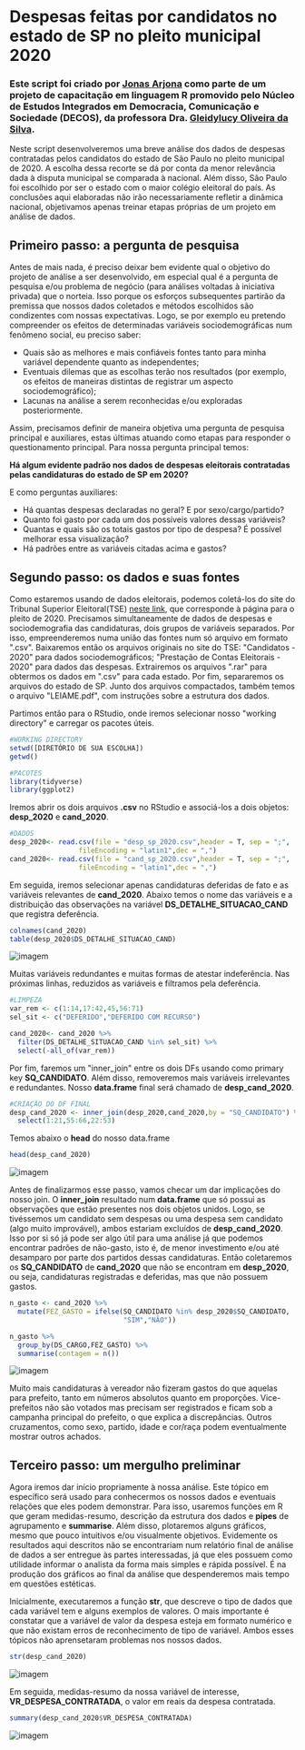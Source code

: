 # Despesas feitas por candidatos no estado de SP no pleito municipal 2020 #
### Este script foi criado por [Jonas Arjona](https://www.linkedin.com/in/jonas-arjona-639497190/) como parte de um projeto de capacitação em linguagem R promovido pelo Núcleo de Estudos Integrados em Democracia, Comunicação e Sociedade (DECOS), da professora Dra. [Gleidylucy Oliveira da Silva](http://lattes.cnpq.br/1871892858720738). ###

Neste script desenvolveremos uma breve análise dos dados de despesas contratadas pelos candidatos do estado de São Paulo no pleito municipal de 2020. A escolha dessa recorte se dá por conta da menor relevância dada à disputa municipal se comparada à nacional. Além disso, São Paulo foi escolhido por ser o estado com o maior colégio eleitoral do país. As conclusões aqui elaboradas não irão necessariamente refletir a dinâmica nacional, objetivamos apenas treinar etapas próprias de um projeto em análise de dados.

## Primeiro passo: a pergunta de pesquisa
Antes de mais nada, é preciso deixar bem evidente qual o objetivo do projeto de análise a ser desenvolvido, em especial qual é a pergunta de pesquisa e/ou problema de negócio (para análises voltadas à iniciativa privada) que o norteia. Isso porque os esforços subsequentes partirão da premissa que nossos dados coletados e métodos escolhidos são condizentes com nossas expectativas.
Logo, se por exemplo eu pretendo compreender os efeitos de determinadas variáveis sociodemográficas num fenômeno social, eu preciso saber:
* Quais são as melhores e mais confiáveis fontes tanto para minha variável dependente quanto as independentes;
* Eventuais dilemas que as escolhas terão nos resultados (por exemplo, os efeitos de maneiras distintas de registrar um aspecto sociodemográfico);
* Lacunas na análise a serem reconhecidas e/ou exploradas posteriormente.

Assim, precisamos definir de maneira objetiva uma pergunta de pesquisa principal e auxiliares, estas últimas atuando como etapas para responder o questionamento principal. Para nossa pergunta principal temos:

**Há algum evidente padrão nos dados de despesas eleitorais contratadas pelas candidaturas do estado de SP em 2020?**

E como perguntas auxiliares:
* Há quantas despesas declaradas no geral? E por sexo/cargo/partido?
* Quanto foi gasto por cada um dos possíveis valores dessas variáveis?
* Quantas e quais são os totais gastos por tipo de despesa? É possível melhorar essa visualização?
* Há padrões entre as variáveis citadas acima e gastos?

## Segundo passo: os dados e suas fontes
Como estaremos usando de dados eleitorais, podemos coletá-los do site do Tribunal Superior Eleitoral(TSE) [neste link](https://dadosabertos.tse.jus.br/dataset/?q=2020), que corresponde à página para o pleito de 2020.
Precisamos simultaneamente de dados de despesas e sociodemografia das candidaturas, dois grupos de variáveis separados. Por isso, empreenderemos numa união das fontes num só arquivo em formato ".csv".
Baixaremos então os arquivos originais no site do TSE: "Candidatos - 2020" para dados sociodemográficos; "Prestação de Contas Eleitorais - 2020" para dados das despesas. Extrairemos os arquivos ".rar" para obtermos os dados em ".csv" para cada estado. Por fim, separaremos os arquivos do estado de SP. Junto dos arquivos compactados, também temos o arquivo "LEIAME.pdf", com instruções sobre a estrutura dos dados.

Partimos então para o RStudio, onde iremos selecionar nosso "working directory" e carregar os pacotes úteis.

```r
#WORKING DIRECTORY 
setwd([DIRETÓRIO DE SUA ESCOLHA])
getwd()

#PACOTES
library(tidyverse)
library(ggplot2)
```

Iremos abrir os dois arquivos **.csv** no RStudio e associá-los a dois objetos: **desp_2020** e **cand_2020**.

```r
#DADOS
desp_2020<- read.csv(file = "desp_sp_2020.csv",header = T, sep = ";", 
                 fileEncoding = "latin1",dec = ",")
cand_2020<- read.csv(file = "cand_sp_2020.csv",header = T, sep = ";", 
                 fileEncoding = "latin1",dec = ",")
```
Em seguida, iremos selecionar apenas candidaturas deferidas de fato e as variáveis relevantes de **cand_2020**. Abaixo temos o nome das variáveis e a distribuição das observações na variável **DS_DETALHE_SITUACAO_CAND** que registra deferência.

```r
colnames(cand_2020) 
table(desp_2020$DS_DETALHE_SITUACAO_CAND)
```

![imagem](imagens/colnames-table-cand.png "imagem 1")


Muitas variáveis redundantes e muitas formas de atestar indeferência. Nas próximas linhas, reduzidos as variáveis e filtramos pela deferência.

```r
#LIMPEZA
var_rem <- c(1:14,17:42,45,56:71)
sel_sit <- c("DEFERIDO","DEFERIDO COM RECURSO")

cand_2020<- cand_2020 %>% 
  filter(DS_DETALHE_SITUACAO_CAND %in% sel_sit) %>% 
  select(-all_of(var_rem))
```

Por fim, faremos um "inner_join" entre os dois DFs usando como primary key **SQ_CANDIDATO**. Além disso, removeremos mais variáveis irrelevantes e redundantes. Nosso **data.frame** final será chamado de **desp_cand_2020**.

```r
#CRIAÇÃO DO DF FINAL
desp_cand_2020 <- inner_join(desp_2020,cand_2020,by = "SQ_CANDIDATO") %>% 
  select(1:21,55:66,22:53)
```

Temos abaixo o **head** do nosso data.frame

```r
head(desp_cand_2020)
```
![imagem](imagens/head.png "imagem 2")

Antes de finalizarmos esse passo, vamos checar um dar implicações do nosso join. O **inner_join** resultado num **data.frame** que só possui as observações que estão presentes nos dois objetos unidos. Logo, se tivéssemos um candidato sem despesas ou uma despesa sem candidato (algo muito improvável), ambos estariam excluídos de **desp_cand_2020**. Isso por si só já pode ser algo útil para uma análise já que podemos encontrar padrões de não-gasto, isto é, de menor investimento e/ou até desamparo por parte dos partidos dessas candidaturas.
Então coletaremos os **SQ_CANDIDATO** de **cand_2020** que não se encontram em **desp_2020**, ou seja, candidaturas registradas e deferidas, mas que não possuem gastos.

```r
n_gasto <- cand_2020 %>% 
  mutate(FEZ_GASTO = ifelse(SQ_CANDIDATO %in% desp_2020$SQ_CANDIDATO,
                            "SIM","NÃO"))

n_gasto %>% 
  group_by(DS_CARGO,FEZ_GASTO) %>% 
  summarise(contagem = n())
```

![imagem](imagens/n_gasto.png "imagem 3")

Muito mais candidaturas à vereador não fizeram gastos do que aquelas para prefeito, tanto em números absolutos quanto em proporções. Vice-prefeitos não são votados mas precisam ser registrados e ficam sob a campanha principal do prefeito, o que explica a discrepâncias. Outros cruzamentos, como sexo, partido, idade e cor/raça podem eventualmente mostrar outros achados. 

## Terceiro passo: um mergulho preliminar
Agora iremos dar início propriamente à nossa análise. Este tópico em específico será usado para conhecermos os nossos dados e eventuais relações que eles podem demonstrar. Para isso, usaremos funções em R que geram medidas-resumo, descrição da estrutura dos dados e **pipes** de agrupamento e **summarise**. Além disso, plotaremos alguns gráficos, mesmo que pouco intuitivos e/ou visualmente objetivos. 
Evidemente os resultados aqui descritos não se encontrariam num relatório final de análise de dados a ser entregue às partes interessadas, já que eles possuem como utilidade informar o analista da forma mais simples e rápida possível. É na produção dos gráficos ao final da análise que despenderemos mais tempo em questões estéticas.

Inicialmente, executaremos a função **str**, que descreve o tipo de dados que cada variável tem e alguns exemplos de valores. O mais importante é constatar que a variável de valor da despesa esteja em formato numérico e que não existam erros de reconhecimento de tipo de variável. Ambos esses tópicos não aprensetaram problemas nos nossos dados.

```r
str(desp_cand_2020)
```

![imagem](imagens/str.png "imagem 4")

Em seguida, medidas-resumo da nossa variável de interesse, **VR_DESPESA_CONTRATADA**, o valor em reais da despesa contratada.

```r
summary(desp_cand_2020$VR_DESPESA_CONTRATADA)
```

![imagem](imagens/summary.png "imagem 5")

